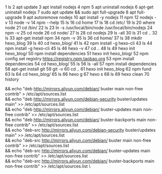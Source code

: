1  ls
    2  apt update
    3  apt install nodejs
    4  npm
    5  apt uninstall  nodejs
    6  apt-get  uninstall nodejs
    7  sudo apt update && sudo apt full-upgrade
    8  apt full-upgrade
    9  apt autoremove  nodejs
   10  apt install -y nodejs
   11  npm
   12  nodejs -v
   13  node -v
   14  npm --help
   15  ls
   16  cd home
   17  ls
   18  cd /etc/
   19  ls
   20  where node
   21  cd /bin/
   22  ls
   23  ln -s /usr/local/bin/node /usr/local/bin/nodejs
   24  npm -v
   25  cd node
   26  cd node/
   27  ls
   28  cd nodejs
   29  ls -all
   30  ls
   31  cd ..
   32  ls
   33  apt-get install npm
   34  npm -v
   35  ls
   36  cd home/
   37  ls
   38  mkdir hexo_blog
   39  ls
   40  cd hexo_blog/
   41  ls
   42  npm install -g hexo-cli
   43  ls
   44  npm install -g hexo-cli
   45  ls
   46  hexo -v
   47  cd ..
   48  ls
   49  hexo init hexo_blog/
   50  npm install dependencies
   51  hexo init hexo_blog/
   52  npm config set registry https://registry.npm.taobao.org
   53  npm install dependencies
   54  cd hexo_blog/
   55  ls
   56  ls -all
   57  npm install dependencies
   58  apt-get install git
   59  git -v
   60  cd ..
   61  hexo init hexo_blog
   62  npm fund
   63  ls
   64  cd hexo_blog/
   65  ls
   66  hexo g
   67  hexo s
   68  ls
   69  hexo clean
   70  history


&& echo "deb http://mirrors.aliyun.com/debian/ buster main non-free contrib" > /etc/apt/sources.list \
&& echo "deb http://mirrors.aliyun.com/debian-security buster/updates main" >> /etc/apt/sources.list \
&& echo "deb http://mirrors.aliyun.com/debian/ buster-updates main non-free contrib" >> /etc/apt/sources.list \
&& echo "deb http://mirrors.aliyun.com/debian/ buster-backports main non-free contrib" >> /etc/apt/sources.list \
&& echo "deb-src http://mirrors.aliyun.com/debian-security buster/updates main" >> /etc/apt/sources.list \
&& echo "deb-src http://mirrors.aliyun.com/debian/ buster main non-free contrib" >> /etc/apt/sources.list \
&& echo "deb-src http://mirrors.aliyun.com/debian/ buster-updates main non-free contrib" >> /etc/apt/sources.list \
&& echo "deb-src http://mirrors.aliyun.com/debian/ buster-backports main non-free contrib" >> /etc/apt/sources.list \